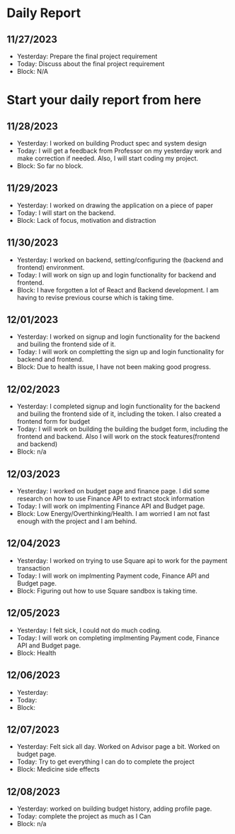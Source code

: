 # Daily Report
## 11/27/2023
* Yesterday: Prepare the final project requirement
* Today: Discuss about the final project requirement
* Block: N/A
# Start your daily report from here

## 11/28/2023
* Yesterday: I worked on building Product spec and system design
* Today: I will get a feedback from Professor on my yesterday work and make correction if needed. Also, I will start coding my project.
* Block: So far no block.

## 11/29/2023
* Yesterday: I worked on drawing the application on a piece of paper
* Today: I will start on the backend.
* Block: Lack of focus, motivation and distraction

## 11/30/2023
* Yesterday: I worked on backend, setting/configuring the (backend and frontend) environment. 
* Today: I will work on sign up and login functionality for backend and frontend.
* Block: I have forgotten a lot of React and Backend development. I am having to revise previous course which is taking time.

## 12/01/2023
* Yesterday: I worked on signup and login functionality for the backend and builing the frontend side of it.  
* Today: I will work on completting the sign up and login functionality for backend and frontend.
* Block: Due to health issue, I have not been making good progress.

## 12/02/2023
* Yesterday: I completed signup and login functionality for the backend and builing the frontend side of it, including the token. I also
            created a frontend form for budget 
* Today: I will work on building the building the budget form, including the frontend and backend. Also I will work on the stock features(frontend and backend)
* Block: n/a

## 12/03/2023
* Yesterday: I worked on budget page and finance page. I did some research on how to use Finance API to extract stock information
* Today: I will work on implmenting Finance API and Budget page.
* Block: Low Energy/Overthinking/Health. I am worried I am not fast enough with the project and I am behind.

## 12/04/2023
* Yesterday: I worked on trying to use Square api to work for the payment transaction
* Today: I will work on implmenting Payment code, Finance API and Budget page.
* Block: Figuring out how to use Square sandbox is taking time. 

## 12/05/2023
* Yesterday: I felt sick, I could not do much coding.
* Today: I will work on completing implmenting Payment code, Finance API and Budget page.
* Block: Health

## 12/06/2023
* Yesterday: 
* Today: 
* Block: 

## 12/07/2023
* Yesterday: Felt sick all day. Worked on Advisor page a bit. Worked on budget page. 
* Today: Try to get everything I can do to complete the project
* Block: Medicine side effects

## 12/08/2023
* Yesterday: worked on building budget history, adding profile page. 
* Today: complete the project as much as I Can
* Block: n/a